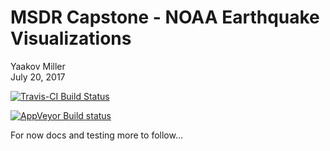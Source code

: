 # MSDR Capstone - NOAA Earthquake Visualizations
Yaakov Miller  
July 20, 2017  

[![Travis-CI Build Status](https://travis-ci.org/ykv001/ykvdpcap.svg?branch=master)](https://travis-ci.org/ykv001/ykvdpcap)


[![AppVeyor Build status](https://ci.appveyor.com/api/projects/status/4e2o517rh8ymnt9k?svg=true)](https://ci.appveyor.com/project/ykv001/ykvdpcap)

For now docs and testing more to follow...

